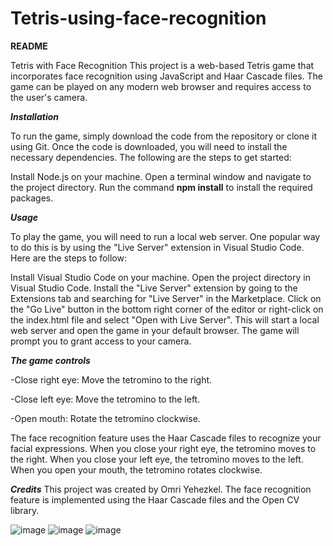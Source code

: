 # Tetris-using-face-recognition

**README**

Tetris with Face Recognition
This project is a web-based Tetris game that incorporates face recognition using JavaScript and Haar Cascade files. The game can be played on any modern web browser and requires access to the user's camera.

***Installation***

To run the game, simply download the code from the repository or clone it using Git. Once the code is downloaded, you will need to install the necessary dependencies. The following are the steps to get started:

Install Node.js on your machine.
Open a terminal window and navigate to the project directory.
Run the command **npm install** to install the required packages.

***Usage***

To play the game, you will need to run a local web server. One popular way to do this is by using the "Live Server" extension in Visual Studio Code. Here are the steps to follow:

Install Visual Studio Code on your machine.
Open the project directory in Visual Studio Code.
Install the "Live Server" extension by going to the Extensions tab and searching for "Live Server" in the Marketplace.
Click on the "Go Live" button in the bottom right corner of the editor or right-click on the index.html file and select "Open with Live Server".
This will start a local web server and open the game in your default browser. The game will prompt you to grant access to your camera.

***The game controls***

-Close right eye: Move the tetromino to the right.

-Close left eye: Move the tetromino to the left.

-Open mouth: Rotate the tetromino clockwise.

The face recognition feature uses the Haar Cascade files to recognize your facial expressions. When you close your right eye, the tetromino moves to the right. When you close your left eye, the tetromino moves to the left. When you open your mouth, the tetromino rotates clockwise.


***Credits***
This project was created by Omri Yehezkel. The face recognition feature is implemented using the Haar Cascade files and the Open CV library.


![image](https://user-images.githubusercontent.com/40993248/227048136-1b7165ff-cb15-4ee3-b32d-9b732b5dfeb5.png)
![image](https://user-images.githubusercontent.com/40993248/227048142-6f03f40c-7d08-47a3-a0ec-cc88c50c0005.png)
![image](https://user-images.githubusercontent.com/40993248/227048149-ff0ec154-0088-4e7a-b287-068efe99e54d.png)
